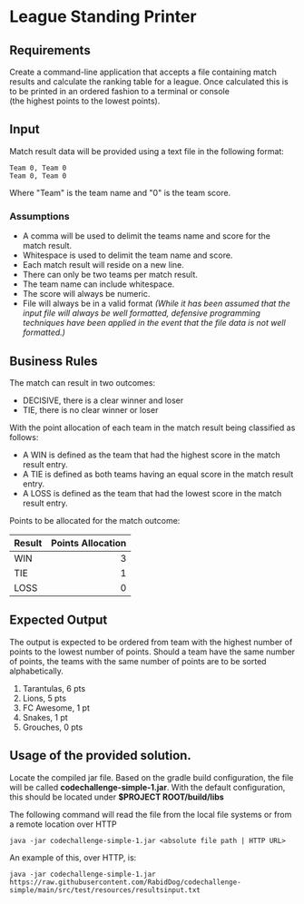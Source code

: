 # League Standing Printer

## Requirements
Create a command-line application that accepts a file containing match results and 
calculate the ranking table for a league. Once calculated this is to be printed in an ordered fashion to a terminal or console  
(the highest points to the lowest points).

## Input
Match result data will be provided using a text file in the following format:

```
Team 0, Team 0
Team 0, Team 0
```

Where "Team" is the team name and "0" is the team score.

### Assumptions
- A comma will be used to delimit the teams name and score for the match result. 
- Whitespace is used to delimit the team name and score.
- Each match result will reside on a new line.
- There can only be two teams per match result.
- The team name can include whitespace.
- The score will always be numeric.
- File will always be in a valid format _(While it has been assumed that the input file will always be well formatted, defensive programming techniques have been applied in the event that the file data is not well formatted.)_

## Business Rules

The match can result in two outcomes:
- DECISIVE, there is a clear winner and loser
- TIE, there is no clear winner or loser

With the point allocation of each team in the match result being classified as follows:
- A WIN is defined as the team that had the highest score in the match result entry.
- A TIE is defined as both teams having an equal score in the match result entry.
- A LOSS is defined as the team that had the lowest score in the match result entry.

Points to be allocated for the match outcome:

|Result |Points Allocation|
|-------|----------------:|
|WIN    |3                |
|TIE    |1                |
|LOSS   |0                |

## Expected Output

The output is expected to be ordered from team with the highest number of points to the lowest number of points. Should
a team have the same number of points, the teams with the same number of points are to be sorted alphabetically.

1. Tarantulas, 6 pts
2. Lions, 5 pts
3. FC Awesome, 1 pt
3. Snakes, 1 pt
5. Grouches, 0 pts

## Usage of the provided solution.

Locate the compiled jar file. Based on the gradle build configuration, the file will be called **codechallenge-simple-1.jar**. 
With the default configuration, this should be located under **$PROJECT ROOT/build/libs**

The following command will read the file from the local file systems or from a remote location over HTTP
```shell
java -jar codechallenge-simple-1.jar <absolute file path | HTTP URL>
```

An example of this, over HTTP, is:
```shell
java -jar codechallenge-simple-1.jar https://raw.githubusercontent.com/RabidDog/codechallenge-simple/main/src/test/resources/resultsinput.txt
```
